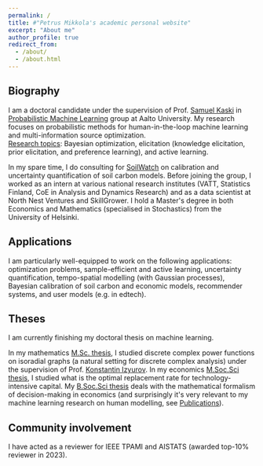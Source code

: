 ```yaml
---
permalink: /
title: #"Petrus Mikkola's academic personal website"
excerpt: "About me"
author_profile: true
redirect_from: 
  - /about/
  - /about.html
---
```


<h2>Biography</h2>
I am a doctoral candidate under the supervision of Prof. <a href="https://people.aalto.fi/samuel.kaski">Samuel Kaski</a> in <a href="http://research.cs.aalto.fi/pml">Probabilistic Machine Learning</a> group at Aalto University. My research focuses on probabilistic methods for human-in-the-loop machine learning and multi-information source optimization.<br> 
<u>Research topics</u>: Bayesian optimization, elicitation (knowledge elicitation, prior elicitation, and preference learning), and active learning.<br>

In my spare time, I do consulting for <a href="https://soilwatch.eu">SoilWatch</a> on calibration and uncertainty quantification of soil carbon models. Before joining the group, I worked as an intern at various national research institutes (VATT, Statistics Finland, CoE in Analysis and Dynamics Research) and as a data scientist at North Nest Ventures and SkillGrower. I hold a Master's degree in both Economics and Mathematics (specialised in Stochastics) from the University of Helsinki.

<h2>Applications</h2>
I am particularly well-equipped to work on the following applications: optimization problems, sample-efficient and active learning, uncertainty quantification, tempo-spatial modelling (with Gaussian processes), Bayesian calibration of soil carbon and economic models, recommender systems, and user models (e.g. in edtech).

<h2>Theses</h2>
I am currently finishing my doctoral thesis on machine learning.<br>

In my mathematics <a href="https://helda.helsinki.fi/handle/10138/330731">M.Sc. thesis</a>, I studied discrete complex power functions on isoradial graphs (a natural setting for discrete complex analysis) under the supervision of Prof. <a href="https://wiki.helsinki.fi/display/mathphys/Izyurov">Konstantin Izyurov</a>. In my economics [M.Soc.Sci thesis](files/thesis_econ.pdf), I studied what is the optimal replacement rate for technology-intensive capital. My [B.Soc.Sci thesis](files/bachelor_thesis_econ.pdf) deals with the mathematical formalism of decision-making in economics (and surprisingly it's very relevant to my machine learning research on human modelling, see <a href="https://petrus-mikkola.github.io/publications/">Publications</a>).

<h2>Community involvement</h2>
I have acted as a reviewer for IEEE TPAMI and AISTATS (awarded top-10% reviewer in 2023).
